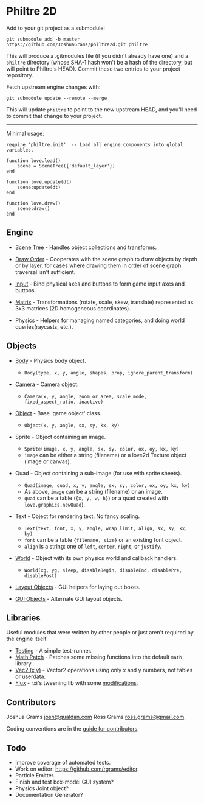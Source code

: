 Philtre 2D
==========

Add to your git project as a submodule:

	git submodule add -b master https://github.com/JoshuaGrams/philtre2d.git philtre

This will produce a .gitmodules file (if you didn't already have one) and a `philtre` directory (whose SHA-1 hash won't be a hash of the directory, but will point to Philtre's HEAD).  Commit these two entries to your project repository.

Fetch upstream engine changes with:

	git submodule update --remote --merge

This will update `philtre` to point to the new upstream HEAD, and you'll need to commit that change to your project.

-----

Minimal usage:

	require 'philtre.init'  -- Load all engine components into global variables.

	function love.load()
		scene = SceneTree({'default_layer'})
	end

	function love.update(dt)
		scene:update(dt)
	end

	function love.draw()
		scene:draw()
	end


Engine
------

* [Scene Tree](engine/scene-tree.md) - Handles object collections and transforms.

* [Draw Order](engine/draw-order.md) - Cooperates with the scene graph to draw objects by depth or by layer, for cases where drawing them in order of scene graph traversal isn't sufficient.

* [Input](engine/input.md) - Bind physical axes and buttons to form game input axes and buttons.

* [Matrix](engine/matrix.md) - Transformations (rotate, scale, skew, translate) represented as 3x3 matrices (2D homogeneous coordinates).

* [Physics](engine/physics.md) - Helpers for managing named categories, and doing world queries(raycasts, etc.).

Objects
-------

* [Body](objects/Body.md) - Physics body object.
	* `Body(type, x, y, angle, shapes, prop, ignore_parent_transform)`
* [Camera](objects/Camera.md) - Camera object.
	* `Camera(x, y, angle, zoom_or_area, scale_mode, fixed_aspect_ratio, inactive)`
* [Object](objects/Object.md) - Base 'game object' class.
	* `Object(x, y, angle, sx, sy, kx, ky)`
* Sprite - Object containing an image.
	* `Sprite(image, x, y, angle, sx, sy, color, ox, oy, kx, ky)`
	* `image` can be either a string (filename) or a love2d Texture object (image or canvas).
* Quad - Object containing a sub-image (for use with sprite sheets).
	* `Quad(image, quad, x, y, angle, sx, sy, color, ox, oy, kx, ky)`
	* As above, `image` can be a string (filename) or an image.
	* `quad` can be a table (`{x, y, w, h}`) or a quad created with `love.graphics.newQuad`).
* Text - Object for rendering text. No fancy scaling.
	* `Text(text, font, x, y, angle, wrap_limit, align, sx, sy, kx, ky)`
	* `font` can be a table `{filename, size}` or an existing font object.
	* `align` is a string: one of `left`, `center`, `right`, or `justify`.
* [World](objects/World.md) - Object with its own physics world and callback handlers.
	* `World(xg, yg, sleep, disableBegin, disableEnd, disablePre, disablePost)`

* [Layout Objects](objects/Layout.md) - GUI helpers for laying out boxes.

* [GUI Objects](objects/Gui.md) - Alternate GUI layout objects.

Libraries
---------

Useful modules that were written by other people or just aren't required by the engine itself.

* [Testing](lib/simple-test.md) - A simple test-runner.
* [Math Patch](lib/math-patch.md) - Patches some missing functions into the default `math` library.
* [Vec2 (x,y)](lib/vec2xy.md) - Vector2 operations using only x and y numbers, not tables or userdata.
* [Flux](https://github.com/rxi/flux) - rxi's tweening lib with some [modifications](lib/flux-modifications.md).

Contributors
------------

Joshua Grams <josh@qualdan.com>
Ross Grams <ross.grams@gmail.com>

Coding conventions are in the [guide for contributors](contributing.md).

Todo
----

* Improve coverage of automated tests.
* Work on editor: https://github.com/rgrams/editor.
* Particle Emitter.
* Finish and test box-model GUI system?
* Physics Joint object?
* Documentation Generator?
